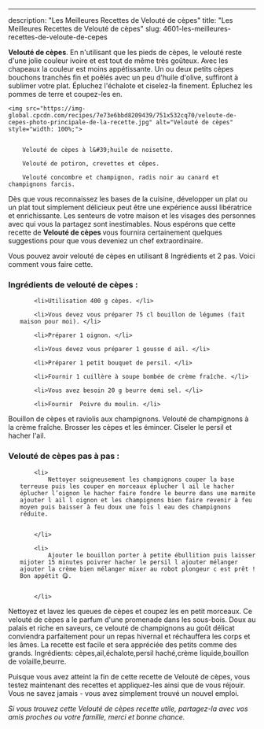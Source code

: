 ---
description: "Les Meilleures Recettes de Velouté de cèpes"
title: "Les Meilleures Recettes de Velouté de cèpes"
slug: 4601-les-meilleures-recettes-de-veloute-de-cepes

<p>
	<strong>Velouté de cèpes</strong>. 
	En n&#39;utilisant que les pieds de cèpes, le velouté reste d&#39;une jolie couleur ivoire et est tout de même très goûteux. Avec les chapeaux la couleur est moins appétissante. Un ou deux petits cèpes bouchons tranchés fin et poêlés avec un peu d&#39;huile d&#39;olive, suffiront à sublimer votre plat. Épluchez l&#39;échalote et ciselez-la finement. Épluchez les pommes de terre et coupez-les en.
</p>
<p>
	
	<img src="https://img-global.cpcdn.com/recipes/7e73e6bbd8209439/751x532cq70/veloute-de-cepes-photo-principale-de-la-recette.jpg" alt="Velouté de cèpes" style="width: 100%;">
	
	
		Velouté de cèpes à l&#39;huile de noisette.
	
		Velouté de potiron, crevettes et cêpes.
	
		Velouté concombre et champignon, radis noir au canard et champignons farcis.
	
</p>

Dès que vous reconnaissez les bases de la cuisine, développer un plat ou un plat tout simplement délicieux peut être une expérience aussi libératrice et enrichissante. Les senteurs de votre maison et les visages des personnes avec qui vous la partagez sont inestimables. Nous espérons que cette recette de <strong> Velouté de cèpes </strong> vous fournira certainement quelques suggestions pour que vous deveniez un chef extraordinaire.

<!--inarticleads1-->

Vous pouvez avoir velouté de cèpes en utilisant 8 Ingrédients et 2 pas. Voici comment vous faire cette.

<h3>Ingrédients de velouté de cèpes :</h3>

<ol>
	
		<li>Utilisation 400 g cèpes. </li>
	
		<li>Vous devez vous préparer 75 cl bouillon de légumes (fait maison pour moi). </li>
	
		<li>Préparer 1 oignon. </li>
	
		<li>Vous devez vous préparer 1 gousse d ail. </li>
	
		<li>Préparer 1 petit bouquet de persil. </li>
	
		<li>Fournir 1 cuillère à soupe bombée de crème fraîche. </li>
	
		<li>Vous avez besoin 20 g beurre demi sel. </li>
	
		<li>Fournir  Poivre du moulin. </li>
	
</ol>

Bouillon de cèpes et raviolis aux champignons. Velouté de champignons à la crème fraîche. Brosser les cèpes et les émincer. Ciseler le persil et hacher l&#39;ail. 

<!--inarticleads2-->

<h3>Velouté de cèpes pas à pas :</h3>

<ol>
	
		<li>
			Nettoyer soigneusement les champignons couper la base terreuse puis les couper en morceaux éplucher l ail le hacher éplucher l’oignon le hacher faire fondre le beurre dans une marmite ajouter l ail l oignon et les champignons bien faire revenir à feu moyen puis baisser à feu doux une fois l eau des champignons réduite.
			
			
		</li>
	
		<li>
			Ajouter le bouillon porter à petite ébullition puis laisser mijoter 15 minutes poivrer hacher le persil l ajouter mélanger ajouter la crème bien mélanger mixer au robot plongeur c est prêt ! Bon appétit 😋.
			
			
		</li>
	
</ol>

Nettoyez et lavez les queues de cèpes et coupez les en petit morceaux. Ce velouté de cèpes a le parfum d&#39;une promenade dans les sous-bois. Doux au palais et riche en saveurs, ce velouté de champignons au goût délicat conviendra parfaitement pour un repas hivernal et réchauffera les corps et les âmes. La recette est facile et sera appréciée des petits comme des grands. Ingrédients: cèpes,ail,échalote,persil haché,crème liquide,bouillon de volaille,beurre. 

<!--inarticleads1-->

<p>
Puisque vous avez atteint la fin de cette recette de Velouté de cèpes, vous testez maintenant des recettes et appliquez-les ainsi que de vous réjouir. Vous ne savez jamais - vous avez simplement trouvé un nouvel emploi.
</p>

<p>
<i>Si vous trouvez cette Velouté de cèpes recette utile, partagez-la avec vos amis proches ou votre famille, merci et bonne chance.</i>
</p>
